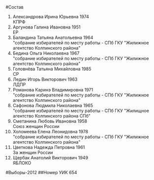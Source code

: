 #Состав
1. Александрова Ирина Юрьевна 1974   
    КПРФ
2. Аргунова Галина Ивановна 1951   
    ЕР
3. Баландина Татьяна Анатольевна 1964   
    "собрание избирателей по месту работы - СПб ГКУ "Жилижное агентство Колпинского района"
4. Бедина Ольга Николаевна 1967   
    "собрание избирателей по месту работы - СПб ГКУ "Жилижное агентство Колпинского района"
5. Головнёва Татьяна Михайловна 1985   
    СР
6. Ледин Игорь Викторович 1963   
    ЛДПР
7. Романова Каринэ Владимировна 1971   
    "собрание избирателей по месту работы - СПб ГКУ "Жилижное агентство Колпинского района"
8. Сафонова Людмила Николаевна 1965   
    "собрание избирателей по месту работы - СПб ГКУ "Жилищное агентство Колпинского района СПб"
9. Сметанина Любовь Ивановна 1958   
    Союз женщин России
10. Холомеева Елена Леонидовна 1978   
    "собрание избирателей по месту работы - СПб ГКУ "Жилижное агентство Колпинского района"
11. Цветкова Надежда Петровна 1961   
    За женщин России
12. Щербак Анатолий Викторович 1949   
    ЯБЛОКО

#Выборы-2012
##Номер УИК
654